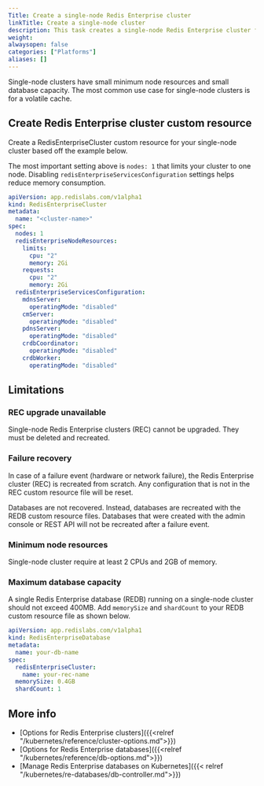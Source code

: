 ```yaml
---
Title: Create a single-node Redis Enterprise cluster
linkTitle: Create a single-node cluster
description: This task creates a single-node Redis Enterprise cluster for lightweight applications and explains the limitations of this cluster and the databases on it. 
weight: 
alwaysopen: false
categories: ["Platforms"]
aliases: []
---
```


Single-node clusters have small minimum node resources and small database capacity. The most common use case for single-node clusters is for a volatile cache. 

## Create Redis Enterprise cluster custom resource

Create a RedisEnterpriseCluster custom resource for your single-node cluster based off the example below.

The most important setting above is `nodes: 1` that limits your cluster to one node. Disabling `redisEnterpriseServicesConfiguration` settings helps reduce memory consumption.

```yaml
apiVersion: app.redislabs.com/v1alpha1
kind: RedisEnterpriseCluster
metadata:
  name: "<cluster-name>"
spec:
  nodes: 1
  redisEnterpriseNodeResources:
    limits:
      cpu: "2"
      memory: 2Gi
    requests:
      cpu: "2"
      memory: 2Gi
  redisEnterpriseServicesConfiguration:
    mdnsServer:
      operatingMode: "disabled"
    cmServer:
      operatingMode: "disabled"
    pdnsServer:
      operatingMode: "disabled"
    crdbCoordinator:
      operatingMode: "disabled"
    crdbWorker:
      operatingMode: "disabled"
```

## Limitations

### REC upgrade unavailable

Single-node Redis Enterprise clusters (REC) cannot be upgraded. They must be deleted and recreated.

### Failure recovery

In case of a failure event (hardware or network failure), the Redis Enterprise cluster (REC) is recreated from scratch. Any configuration that is not in the REC custom resource file will be reset.

Databases are not recovered. Instead, databases are recreated with the REDB custom resource files. Databases that were created with the admin console or REST API will not be recreated after a failure event.

### Minimum node resources

Single-node cluster require at least 2 CPUs and 2GB of memory.

### Maximum database capacity

A single Redis Enterprise database (REDB) running on a single-node cluster should not exceed 400MB. Add `memorySize` and `shardCount` to your REDB custom resource file as shown below.

```yaml
apiVersion: app.redislabs.com/v1alpha1
kind: RedisEnterpriseDatabase
metadata:
  name: your-db-name
spec:
  redisEnterpriseCluster:
    name: your-rec-name
  memorySize: 0.4GB
  shardCount: 1
```

## More info

- [Options for Redis Enterprise clusters]({{<relref "/kubernetes/reference/cluster-options.md">}})
- [Options for Redis Enterprise databases]({{<relref "/kubernetes/reference/db-options.md">}})
- [Manage Redis Enterprise databases on Kubernetes]({{< relref "/kubernetes/re-databases/db-controller.md">}})